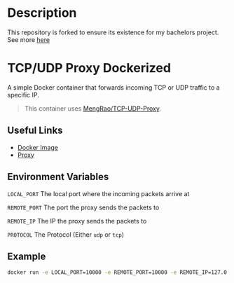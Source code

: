 # Description

This repository is forked to ensure its existence for my bachelors project. See more [here](https://github.com/andreaswachs/bachelors-project)

# TCP/UDP Proxy Dockerized

A simple Docker container that forwards incoming TCP or UDP traffic to a specific IP.

> This container uses [MengRao/TCP-UDP-Proxy](https://github.com/MengRao/TCP-UDP-Proxy).

## Useful Links

- [Docker Image](https://hub.docker.com/r/henkelmax/proxy)
- [Proxy](https://github.com/MengRao/TCP-UDP-Proxy)

## Environment Variables

`LOCAL_PORT` The local port where the incoming packets arrive at

`REMOTE_PORT` The port the proxy sends the packets to

`REMOTE_IP` The IP the proxy sends the packets to

`PROTOCOL` The Protocol (Either `udp` or `tcp`)

## Example

```sh
docker run -e LOCAL_PORT=10000 -e REMOTE_PORT=10000 -e REMOTE_IP=127.0.0.1 -e PROTOCOL=udp henkelmax/proxy
```
